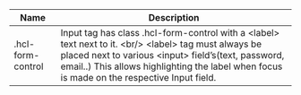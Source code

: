 | Name              | Description                                                                                                                                                                                                                                                                          |
| ----------------- | ------------------------------------------------------------------------------------------------------------------------------------------------------------------------------------------------------------------------------------------------------------------------------------ |
| .hcl-form-control | Input tag has class .hcl-form-control with a &lt;label&gt; text next to it. &lt;br/&gt; &lt;label&gt; tag must always be placed next to various &lt;input&gt; field’s(text, password, email..) This allows highlighting the label when focus is made on the respective Input field.  |

